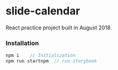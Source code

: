 # slide-calendar
React practice project built in August 2018.


### Installation
```js
npm i    // Initialization
npm run startnpm  // run storybook
```